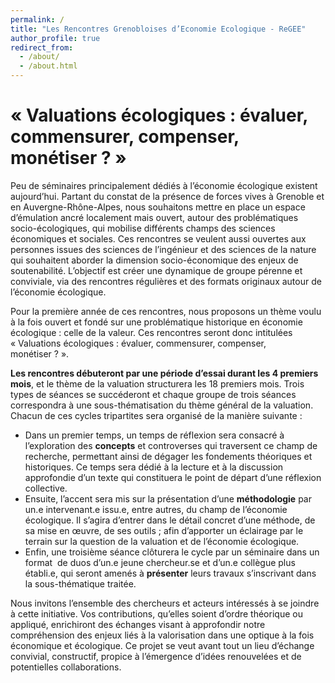 ```yaml
---
permalink: /
title: "Les Rencontres Grenobloises d’Economie Ecologique - ReGEE"
author_profile: true
redirect_from: 
  - /about/
  - /about.html
---
```


# « Valuations écologiques : évaluer, commensurer, compenser, monétiser ? »

Peu de séminaires principalement dédiés à l’économie écologique existent aujourd’hui. Partant du constat de la présence de forces vives à Grenoble et en Auvergne-Rhône-Alpes, nous souhaitons mettre en place un espace d’émulation ancré localement mais ouvert, autour des problématiques socio-écologiques, qui mobilise différents champs des sciences économiques et sociales. Ces rencontres se veulent aussi ouvertes aux personnes issues des sciences de l’ingénieur et des sciences de la nature qui souhaitent aborder la dimension socio-économique des enjeux de soutenabilité. L’objectif est créer une dynamique de groupe pérenne et conviviale, via des rencontres régulières et des formats originaux autour de l’économie écologique.

Pour la première année de ces rencontres, nous proposons un thème voulu à la fois ouvert et fondé sur une problématique historique en économie écologique : celle de la valeur.  Ces rencontres seront donc intitulées « Valuations écologiques : évaluer, commensurer, compenser, monétiser ? ». 

**Les rencontres débuteront par une période d’essai durant les 4 premiers mois**, et le thème de la valuation structurera les 18 premiers mois. Trois types de séances se succéderont et chaque groupe de trois séances correspondra à une sous-thématisation du thème général de la valuation. Chacun de ces cycles tripartites sera organisé de la manière suivante :

- Dans un premier temps, un temps de réflexion sera consacré à l’exploration des **concepts** et controverses qui traversent ce champ de recherche, permettant ainsi de dégager les fondements théoriques et historiques. Ce temps sera dédié à la lecture et à la discussion approfondie d’un texte qui constituera le point de départ d’une réflexion collective.
- Ensuite, l’accent sera mis sur la présentation d’une **méthodologie** par un.e intervenant.e issu.e, entre autres, du champ de l’économie écologique. Il s’agira d’entrer dans le détail concret d’une méthode, de sa mise en œuvre, de ses outils ; afin d’apporter un éclairage par le terrain sur la question de la valuation et de l’économie écologique.
- Enfin, une troisième séance clôturera le cycle par un séminaire dans un format  de duos d’un.e jeune chercheur.se et d’un.e collègue plus établi.e, qui seront amenés à **présenter** leurs travaux s’inscrivant dans la sous-thématique traitée. 

Nous invitons l’ensemble des chercheurs et acteurs intéressés à se joindre à cette initiative. Vos contributions, qu’elles soient d’ordre théorique ou appliqué, enrichiront des échanges visant à approfondir notre compréhension des enjeux liés à la valorisation dans une optique à la fois économique et écologique. Ce projet se veut avant tout un lieu d’échange convivial, constructif, propice à l’émergence d’idées renouvelées et de potentielles collaborations.

